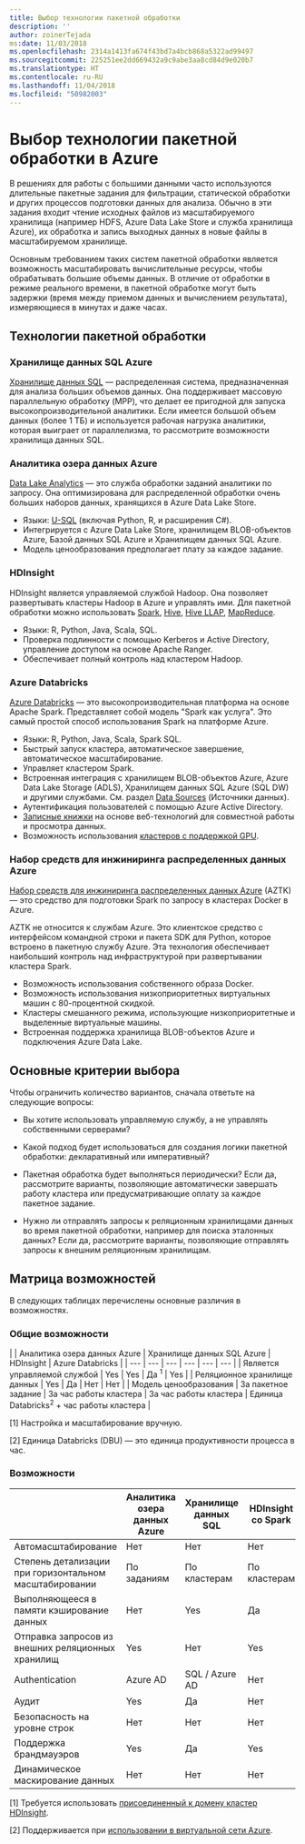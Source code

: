 ```yaml
---
title: Выбор технологии пакетной обработки
description: ''
author: zoinerTejada
ms:date: 11/03/2018
ms.openlocfilehash: 2314a1413fa674f43bd7a4bcb868a5322ad99497
ms.sourcegitcommit: 225251ee2dd669432a9c9abe3aa8cd84d9e020b7
ms.translationtype: HT
ms.contentlocale: ru-RU
ms.lasthandoff: 11/04/2018
ms.locfileid: "50982003"
---
```

# <a name="choosing-a-batch-processing-technology-in-azure"></a>Выбор технологии пакетной обработки в Azure

В решениях для работы с большими данными часто используются длительные пакетные задания для фильтрации, статической обработки и других процессов подготовки данных для анализа. Обычно в эти задания входит чтение исходных файлов из масштабируемого хранилища (например HDFS, Azure Data Lake Store и служба хранилища Azure), их обработка и запись выходных данных в новые файлы в масштабируемом хранилище. 

Основным требованием таких систем пакетной обработки является возможность масштабировать вычислительные ресурсы, чтобы обрабатывать большие объемы данных. В отличие от обработки в режиме реального времени, в пакетной обработке могут быть задержки (время между приемом данных и вычислением результата), измеряющиеся в минутах и даже часах.

## <a name="technology-choices-for-batch-processing"></a>Технологии пакетной обработки

### <a name="azure-sql-data-warehouse"></a>Хранилище данных SQL Azure

[Хранилище данных SQL](/azure/sql-data-warehouse/) — распределенная система, предназначенная для анализа больших объемов данных. Она поддерживает массовую параллельную обработку (MPP), что делает ее пригодной для запуска высокопроизводительной аналитики. Если имеется большой объем данных (более 1 ТБ) и используется рабочая нагрузка аналитики, которая выиграет от параллелизма, то рассмотрите возможности хранилища данных SQL.

### <a name="azure-data-lake-analytics"></a>Аналитика озера данных Azure

[Data Lake Analytics](/azure/data-lake-analytics/data-lake-analytics-overview) — это служба обработки заданий аналитики по запросу. Она оптимизирована для распределенной обработки очень больших наборов данных, хранящихся в Azure Data Lake Store. 

- Языки: [U-SQL](/azure/data-lake-analytics/data-lake-analytics-u-sql-get-started) (включая Python, R, и расширения C#).
-  Интегрируется с Azure Data Lake Store, хранилищем BLOB-объектов Azure, Базой данных SQL Azure и Хранилищем данных SQL Azure.
- Модель ценообразования предполагает плату за каждое задание.

### <a name="hdinsight"></a>HDInsight

HDInsight является управляемой службой Hadoop. Она позволяет развертывать кластеры Hadoop в Azure и управлять ими. Для пакетной обработки можно использовать [Spark](/azure/hdinsight/spark/apache-spark-overview), [Hive](/azure/hdinsight/hadoop/hdinsight-use-hive), [Hive LLAP](/azure/hdinsight/interactive-query/apache-interactive-query-get-started), [MapReduce](/azure/hdinsight/hadoop/hdinsight-use-mapreduce).

- Языки: R, Python, Java, Scala, SQL.
- Проверка подлинности с помощью Kerberos и Active Directory, управление доступом на основе Apache Ranger.
- Обеспечивает полный контроль над кластером Hadoop.

### <a name="azure-databricks"></a>Azure Databricks 

[Azure Databricks](/azure/azure-databricks/) — это высокопроизводительная платформа на основе Apache Spark. Представляет собой модель "Spark как услуга". Это самый простой способ использования Spark на платформе Azure.  

- Языки: R, Python, Java, Scala, Spark SQL.
- Быстрый запуск кластера, автоматическое завершение, автоматическое масштабирование.
- Управляет кластером Spark.
- Встроенная интеграция с хранилищем BLOB-объектов Azure, Azure Data Lake Storage (ADLS), Хранилищем данных SQL Azure (SQL DW) и другими службами. См. раздел [Data Sources](https://docs.azuredatabricks.net/spark/latest/data-sources/index.html) (Источники данных).
- Аутентификация пользователей с помощью Azure Active Directory.
- [Записные книжки](https://docs.azuredatabricks.net/user-guide/notebooks/index.html) на основе веб-технологий для совместной работы и просмотра данных. 
- Возможность использования [кластеров с поддержкой GPU](https://docs.azuredatabricks.net/user-guide/clusters/gpu.html).

### <a name="azure-distributed-data-engineering-toolkit"></a>Набор средств для инжиниринга распределенных данных Azure 

[Набор средств для инжиниринга распределенных данных Azure](https://github.com/azure/aztk) (AZTK) — это средство для подготовки Spark по запросу в кластерах Docker в Azure. 

AZTK не относится к службам Azure. Это клиентское средство с интерфейсом командной строки и пакета SDK для Python, которое встроено в пакетную службу Azure. Эта технология обеспечивает наибольший контроль над инфраструктурой при развертывании кластера Spark.

- Возможность использования собственного образа Docker.
- Возможность использования низкоприоритетных виртуальных машин с 80-процентной скидкой.
- Кластеры смешанного режима, использующие низкоприоритетные и выделенные виртуальные машины.
- Встроенная поддержка хранилища BLOB-объектов Azure и подключения Azure Data Lake.

## <a name="key-selection-criteria"></a>Основные критерии выбора

Чтобы ограничить количество вариантов, сначала ответьте на следующие вопросы:

- Вы хотите использовать управляемую службу, а не управлять собственными серверами?

- Какой подход будет использоваться для создания логики пакетной обработки: декларативный или императивный?

- Пакетная обработка будет выполняться периодически? Если да, рассмотрите варианты, позволяющие автоматически завершать работу кластера или предусматривающие оплату за каждое пакетное задание.

- Нужно ли отправлять запросы к реляционным хранилищами данных во время пакетной обработки, например для поиска эталонных данных? Если да, рассмотрите варианты, позволяющие отправлять запросы к внешним реляционным хранилищам.

## <a name="capability-matrix"></a>Матрица возможностей

В следующих таблицах перечислены основные различия в возможностях. 

### <a name="general-capabilities"></a>Общие возможности

| | Аналитика озера данных Azure | Хранилище данных SQL Azure | HDInsight | Azure Databricks |
| --- | --- | --- | --- | --- | --- |
| Является управляемой службой | Yes | Yes | Да <sup>1</sup> | Yes | 
| Реляционное хранилище данных | Yes | Да | Нет  | Нет  |
| Модель ценообразования | За пакетное задание | За час работы кластера | За час работы кластера | Единица Databricks<sup>2</sup> + час работы кластера |

[1] Настройка и масштабирование вручную.

[2] Единица Databricks (DBU) — это единица продуктивности процесса в час.

### <a name="capabilities"></a>Возможности

| | Аналитика озера данных Azure | Хранилище данных SQL | HDInsight со Spark | HDInsight с Hive | HDInsight с Hive LLAP | Azure Databricks |
| --- | --- | --- | --- | --- | --- | --- |
| Автомасштабирование | Нет  | Нет  | Нет  | Нет  | Нет  | Yes |
| Степень детализации при горизонтальном масштабировании  | По заданиям | По кластерам | По кластерам | По кластерам | По кластерам | По кластерам |
| Выполняющееся в памяти кэширование данных | Нет  | Yes | Да | Нет  | Yes | Yes |
| Отправка запросов из внешних реляционных хранилищ | Yes | Нет  | Yes | Нет  | Нет  | Yes |
| Authentication  | Azure AD | SQL / Azure AD | Нет  | Azure AD<sup>1</sup> | Azure AD<sup>1</sup> | Azure AD |
| Аудит  | Yes | Да | Нет  | Да <sup>1</sup> | Да <sup>1</sup> | Yes |
| Безопасность на уровне строк | Нет  | Нет  | Нет  | Да <sup>1</sup> | Да <sup>1</sup> | Нет  |
| Поддержка брандмауэров | Yes | Да | Yes | Да <sup>2</sup> | Да <sup>2</sup> | Нет  |
| Динамическое маскирование данных | Нет  | Нет  | Нет  | Да <sup>1</sup> | Да <sup>1</sup> | Нет  |

[1] Требуется использовать [присоединенный к домену кластер HDInsight](/azure/hdinsight/domain-joined/apache-domain-joined-introduction).

[2] Поддерживается при [использовании в виртуальной сети Azure](/azure/hdinsight/hdinsight-extend-hadoop-virtual-network).
